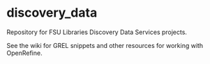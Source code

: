 # discovery_data
Repository for FSU Libraries Discovery Data Services projects.

See the wiki for GREL snippets and other resources for working with OpenRefine.
